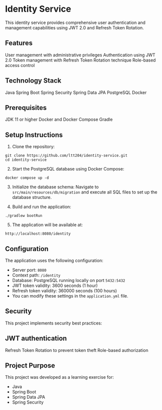 # Identity Service
This identity service provides comprehensive user authentication and management capabilities using JWT 2.0 and Refresh Token Rotation.

## Features
User management with administrative privileges
Authentication using JWT 2.0
Token management with Refresh Token Rotation technique
Role-based access control

## Technology Stack
Java
Spring Boot
Spring Security
Spring Data JPA
PostgreSQL
Docker

## Prerequisites
JDK 11 or higher
Docker and Docker Compose
Gradle

## Setup Instructions
1. Clone the repository:

```
git clone https://github.com/ltt204/identity-service.git
cd identity-service
```

2. Start the PostgreSQL database using Docker Compose:

``` 
docker compose up -d
```

3. Initialize the database schema: Navigate to `src/main/resources/db/migration` and execute all SQL files to set up the database structure.

4. Build and run the application:
```
./gradlew bootRun
```

5. The application will be available at:
```
http://localhost:8080/identity
```

## Configuration
The application uses the following configuration:

- Server port: `8080`
- Context path: `/identity`
- Database: PostgreSQL running locally on port `5432:5432`
- JWT token validity: 3600 seconds (1 hour)
- Refresh token validity: 360000 seconds (100 hours)
- You can modify these settings in the `application.yml` file.

## Security
This project implements security best practices:

## JWT authentication
Refresh Token Rotation to prevent token theft
Role-based authorization

## Project Purpose
This project was developed as a learning exercise for:

- Java
- Spring Boot
- Spring Data JPA
- Spring Security